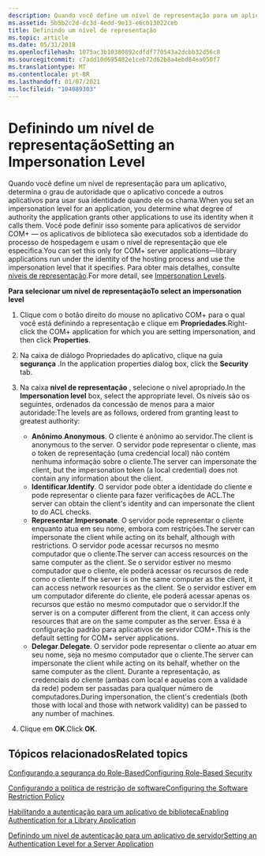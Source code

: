 ```yaml
---
description: Quando você define um nível de representação para um aplicativo, determina o grau de autoridade que o aplicativo concede a outros aplicativos para usar sua identidade quando ele os chama.
ms.assetid: 5b5b2c2d-dc3d-4edd-9e13-e6cb13022ceb
title: Definindo um nível de representação
ms.topic: article
ms.date: 05/31/2018
ms.openlocfilehash: 1075ac3b10380892cdfdf770543a2dcbb32d56c8
ms.sourcegitcommit: c7add10d695482e1ceb72d62b8a4ebd84ea050f7
ms.translationtype: MT
ms.contentlocale: pt-BR
ms.lasthandoff: 01/07/2021
ms.locfileid: "104089303"
---
```

# <a name="setting-an-impersonation-level"></a><span data-ttu-id="314e5-103">Definindo um nível de representação</span><span class="sxs-lookup"><span data-stu-id="314e5-103">Setting an Impersonation Level</span></span>

<span data-ttu-id="314e5-104">Quando você define um nível de representação para um aplicativo, determina o grau de autoridade que o aplicativo concede a outros aplicativos para usar sua identidade quando ele os chama.</span><span class="sxs-lookup"><span data-stu-id="314e5-104">When you set an impersonation level for an application, you determine what degree of authority the application grants other applications to use its identity when it calls them.</span></span> <span data-ttu-id="314e5-105">Você pode definir isso somente para aplicativos de servidor COM+ — os aplicativos de biblioteca são executados sob a identidade do processo de hospedagem e usam o nível de representação que ele especifica.</span><span class="sxs-lookup"><span data-stu-id="314e5-105">You can set this only for COM+ server applications—library applications run under the identity of the hosting process and use the impersonation level that it specifies.</span></span> <span data-ttu-id="314e5-106">Para obter mais detalhes, consulte [níveis de representação](/windows/desktop/com/impersonation-levels).</span><span class="sxs-lookup"><span data-stu-id="314e5-106">For more detail, see [Impersonation Levels](/windows/desktop/com/impersonation-levels).</span></span>

<span data-ttu-id="314e5-107">**Para selecionar um nível de representação**</span><span class="sxs-lookup"><span data-stu-id="314e5-107">**To select an impersonation level**</span></span>

1.  <span data-ttu-id="314e5-108">Clique com o botão direito do mouse no aplicativo COM+ para o qual você está definindo a representação e clique em **Propriedades**.</span><span class="sxs-lookup"><span data-stu-id="314e5-108">Right-click the COM+ application for which you are setting impersonation, and then click **Properties**.</span></span>

2.  <span data-ttu-id="314e5-109">Na caixa de diálogo Propriedades do aplicativo, clique na guia **segurança** .</span><span class="sxs-lookup"><span data-stu-id="314e5-109">In the application properties dialog box, click the **Security** tab.</span></span>

3.  <span data-ttu-id="314e5-110">Na caixa **nível de representação** , selecione o nível apropriado.</span><span class="sxs-lookup"><span data-stu-id="314e5-110">In the **Impersonation level** box, select the appropriate level.</span></span> <span data-ttu-id="314e5-111">Os níveis são os seguintes, ordenados da concessão de menos para a maior autoridade:</span><span class="sxs-lookup"><span data-stu-id="314e5-111">The levels are as follows, ordered from granting least to greatest authority:</span></span>

    -   <span data-ttu-id="314e5-112">**Anônimo**.</span><span class="sxs-lookup"><span data-stu-id="314e5-112">**Anonymous**.</span></span> <span data-ttu-id="314e5-113">O cliente é anônimo ao servidor.</span><span class="sxs-lookup"><span data-stu-id="314e5-113">The client is anonymous to the server.</span></span> <span data-ttu-id="314e5-114">O servidor pode representar o cliente, mas o token de representação (uma credencial local) não contém nenhuma informação sobre o cliente.</span><span class="sxs-lookup"><span data-stu-id="314e5-114">The server can impersonate the client, but the impersonation token (a local credential) does not contain any information about the client.</span></span>
    -   <span data-ttu-id="314e5-115">**Identificar**.</span><span class="sxs-lookup"><span data-stu-id="314e5-115">**Identify**.</span></span> <span data-ttu-id="314e5-116">O servidor pode obter a identidade do cliente e pode representar o cliente para fazer verificações de ACL.</span><span class="sxs-lookup"><span data-stu-id="314e5-116">The server can obtain the client's identity and can impersonate the client to do ACL checks.</span></span>
    -   <span data-ttu-id="314e5-117">**Representar**.</span><span class="sxs-lookup"><span data-stu-id="314e5-117">**Impersonate**.</span></span> <span data-ttu-id="314e5-118">O servidor pode representar o cliente enquanto atua em seu nome, embora com restrições.</span><span class="sxs-lookup"><span data-stu-id="314e5-118">The server can impersonate the client while acting on its behalf, although with restrictions.</span></span> <span data-ttu-id="314e5-119">O servidor pode acessar recursos no mesmo computador que o cliente.</span><span class="sxs-lookup"><span data-stu-id="314e5-119">The server can access resources on the same computer as the client.</span></span> <span data-ttu-id="314e5-120">Se o servidor estiver no mesmo computador que o cliente, ele poderá acessar os recursos de rede como o cliente.</span><span class="sxs-lookup"><span data-stu-id="314e5-120">If the server is on the same computer as the client, it can access network resources as the client.</span></span> <span data-ttu-id="314e5-121">Se o servidor estiver em um computador diferente do cliente, ele poderá acessar apenas os recursos que estão no mesmo computador que o servidor.</span><span class="sxs-lookup"><span data-stu-id="314e5-121">If the server is on a computer different from the client, it can access only resources that are on the same computer as the server.</span></span> <span data-ttu-id="314e5-122">Essa é a configuração padrão para aplicativos de servidor COM+.</span><span class="sxs-lookup"><span data-stu-id="314e5-122">This is the default setting for COM+ server applications.</span></span>
    -   <span data-ttu-id="314e5-123">**Delegar**.</span><span class="sxs-lookup"><span data-stu-id="314e5-123">**Delegate**.</span></span> <span data-ttu-id="314e5-124">O servidor pode representar o cliente ao atuar em seu nome, seja no mesmo computador que o cliente.</span><span class="sxs-lookup"><span data-stu-id="314e5-124">The server can impersonate the client while acting on its behalf, whether on the same computer as the client.</span></span> <span data-ttu-id="314e5-125">Durante a representação, as credenciais do cliente (ambas com local e aquelas com a validade da rede) podem ser passadas para qualquer número de computadores.</span><span class="sxs-lookup"><span data-stu-id="314e5-125">During impersonation, the client's credentials (both those with local and those with network validity) can be passed to any number of machines.</span></span>

4.  <span data-ttu-id="314e5-126">Clique em **OK**.</span><span class="sxs-lookup"><span data-stu-id="314e5-126">Click **OK**.</span></span>

## <a name="related-topics"></a><span data-ttu-id="314e5-127">Tópicos relacionados</span><span class="sxs-lookup"><span data-stu-id="314e5-127">Related topics</span></span>

<dl> <dt>

[<span data-ttu-id="314e5-128">Configurando a segurança do Role-Based</span><span class="sxs-lookup"><span data-stu-id="314e5-128">Configuring Role-Based Security</span></span>](configuring-role-based-security.md)
</dt> <dt>

[<span data-ttu-id="314e5-129">Configurando a política de restrição de software</span><span class="sxs-lookup"><span data-stu-id="314e5-129">Configuring the Software Restriction Policy</span></span>](configuring-the-software-restriction-policy.md)
</dt> <dt>

[<span data-ttu-id="314e5-130">Habilitando a autenticação para um aplicativo de biblioteca</span><span class="sxs-lookup"><span data-stu-id="314e5-130">Enabling Authentication for a Library Application</span></span>](enabling-authentication-for-a-library-application.md)
</dt> <dt>

[<span data-ttu-id="314e5-131">Definindo um nível de autenticação para um aplicativo de servidor</span><span class="sxs-lookup"><span data-stu-id="314e5-131">Setting an Authentication Level for a Server Application</span></span>](setting-an-authentication-level-for-a-server-application.md)
</dt> </dl>

 

 
